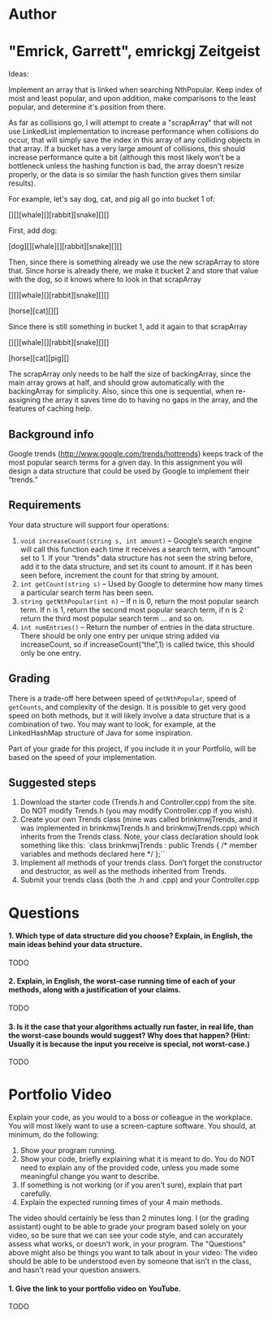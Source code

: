 Author
==========
"Emrick, Garrett", emrickgj
Zeitgeist
=======

Ideas:

Implement an array that is linked when searching NthPopular. Keep index of most and least popular, and upon addition, make comparisons
to the least popular, and determine it's position from there.

As far as collisions go, I will attempt to create a "scrapArray" that will not use LinkedList implementation to increase performance 
when collisions do occur, that will simply save the index in this array of any colliding objects in that array. If a bucket has a very 
large amount of collisions, this should increase performance quite a bit (although this most likely won't be a bottleneck unless the hashing
function is bad, the array doesn't resize properly, or the data is so similar the hash function gives them similar results).

For example, let's say dog, cat, and pig all go into bucket 1 of:

[][][whale][][rabbit][snake][][]

First, add dog:

[dog][][whale][][rabbit][snake][][]

Then, since there is something already we use the new scrapArray to store that. Since horse is already there, we make it bucket 2 and store that value with the dog, so it knows
where to look in that scrapArray

[][][whale][][rabbit][snake][][]

[horse][cat][][]

Since there is still something in bucket 1, add it again to that scrapArray

[][][whale][][rabbit][snake][][]

[horse][cat][pig][]


The scrapArray only needs to be half the size of backingArray, since the main array grows at half, and should grow automatically with the backingArray for simplicity.
Also, since this one is sequential, when re-assigning the array it saves time do to having no gaps in the array, and the features of caching help.



Background info
---------------
Google trends (http://www.google.com/trends/hottrends) keeps track of the most popular search terms for a given day.  In this assignment you will design a data structure that could be used by Google to implement their “trends.”

Requirements
------------
Your data structure will support four operations:

1.	`void increaseCount(string s, int amount)` – Google’s search engine will call this function each time it receives a search term, with “amount” set to 1. If your “trends” data structure has not seen the string before, add it to the data structure, and set its count to amount. If it has been seen before, increment the count for that string by amount.
2.	`int getCount(string s)` – Used by Google to determine how many times a particular search term has been seen.
3.	`string getNthPopular(int n)` – If n is 0, return the most popular search term. If n is 1, return the second most popular search term, if n is 2 return the third most popular search term … and so on.
4.	`int numEntries()` – Return the number of entries in the data structure. There should be only one entry per unique string added via increaseCount, so if increaseCount(“the”,1) is called twice, this should only be one entry.

Grading
-------
There is a trade-off here between speed of `getNthPopular`, speed of `getCounts`, and complexity of the design. It is possible to get very good speed on both methods, but it will likely involve a data structure that is a combination of two. You may want to look, for example, at the LinkedHashMap structure of Java for some inspiration.

Part of your grade for this project, if you include it in your Portfolio, will be based on the speed of your implementation.

Suggested steps
---------------
1. Download the starter code (Trends.h and Controller.cpp) from the site. Do NOT modify Trends.h (you may modify Controller.cpp if you wish).
2. Create your own Trends class (mine was called brinkmwjTrends, and it was implemented in brinkmwjTrends.h and brinkmwjTrends.cpp) which inherits from the Trends class. Note, your class declaration should look something like this: 
`class brinkmwjTrends : public Trends { 
/* member variables and methods declared here */ 
};``
3. Implement all methods of your trends class. Don’t forget the constructor and destructor, as well as the methods inherited from Trends.
4. Submit your trends class (both the .h and .cpp) and your Controller.cpp

Questions
=========

#### 1. Which type of data structure did you choose? Explain, in English, the main ideas behind your data structure.

TODO

#### 2. Explain, in English, the worst-case running time of each of your methods, along with a justification of your claims.

TODO

#### 3. Is it the case that your algorithms actually run faster, in real life, than the worst-case bounds would suggest? Why does that happen? (Hint: Usually it is because the input you receive is special, not worst-case.)

TODO


Portfolio Video
=========

Explain your code, as you would to a boss or colleague in the workplace. You will most likely want to use a screen-capture software. You should, at minimum, do the following:

1. Show your program running.
2. Show your code, briefly explaining what it is meant to do. You do NOT need to explain any of the provided code, unless you made some meaningful change you want to describe.
3. If something is not working (or if you aren't sure), explain that part carefully.
4. Explain the expected running times of your 4 main methods.

The video should certainly be less than 2 minutes long. I (or the grading assistant) ought to be able to grade your program based solely on your video, so be sure that we can see your code style, and can accurately assess what works, or doesn't work, in your program. The "Questions" above might also be things you want to talk about in your video: The video should be able to be understood even by someone that isn't in the class, and hasn't read your question answers.

#### 1. Give the link to your portfolio video on YouTube.

TODO
